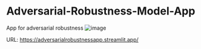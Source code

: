 # Adversarial-Robustness-Model-App
 App for adversarial robustness
![image](https://github.com/user-attachments/assets/87fde247-1abb-4738-adc7-d55210d8139f)

URL: https://adversarialrobustnessapp.streamlit.app/
